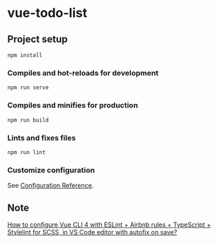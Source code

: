# vue-todo-list

## Project setup
```
npm install
```

### Compiles and hot-reloads for development
```
npm run serve
```

### Compiles and minifies for production
```
npm run build
```

### Lints and fixes files
```
npm run lint
```

### Customize configuration
See [Configuration Reference](https://cli.vuejs.org/config/).

## Note

[How to configure Vue CLI 4 with ESLint + Airbnb rules + TypeScript + Stylelint for SCSS, in VS Code editor with autofix on save?](https://stackoverflow.com/questions/60187885)
